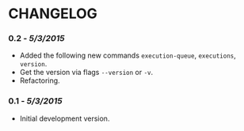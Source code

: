 CHANGELOG
=========

### 0.2 - *5/3/2015*
- Added the following new commands `execution-queue`, `executions`, `version`.
- Get the version via flags `--version` or `-v`.
- Refactoring.

### 0.1 - *5/3/2015*
- Initial development version.

